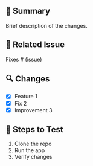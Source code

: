 ## 📝 Summary
Brief description of the changes.

## 📌 Related Issue
Fixes # (issue)

## 🔍 Changes
- [x] Feature 1
- [x] Fix 2
- [x] Improvement 3

## 🚀 Steps to Test
1. Clone the repo
2. Run the app
3. Verify changes